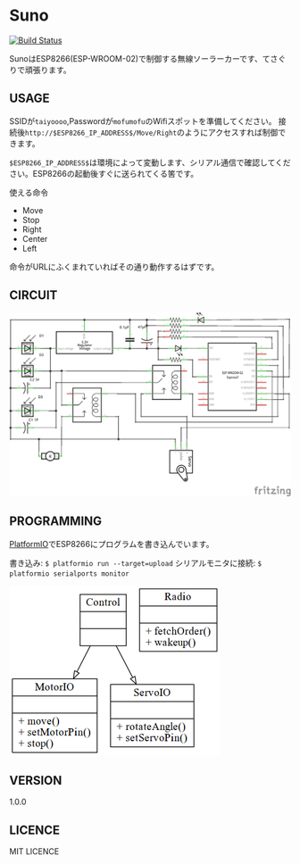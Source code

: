 Suno
====

[![Build Status](https://travis-ci.org/eliza0x/Suno.svg?branch=master)](https://travis-ci.org/eliza0x/Suno)

SunoはESP8266(ESP-WROOM-02)で制御する無線ソーラーカーです、てさぐりで頑張ります。

## USAGE

SSIDが`taiyoooo`,Passwordが`mofumofu`のWifiスポットを準備してください。
接続後`http://$ESP8266_IP_ADDRESS$/Move/Right`のようにアクセスすれば制御できます。

`$ESP8266_IP_ADDRESS$`は環境によって変動します、シリアル通信で確認してください。ESP8266の起動後すぐに送られてくる筈です。

使える命令
- Move
- Stop
- Right
- Center
- Left

命令がURLにふくまれていればその通り動作するはずです。

## CIRCUIT

![Circuit](https://raw.githubusercontent.com/eliza0x/Suno/master/Circuit.png)

## PROGRAMMING

[PlatformIO](http://platformio.org/)でESP8266にプログラムを書き込んでいます。

書き込み: `$ platformio run --target=upload`
シリアルモニタに接続: `$ platformio serialports monitor`

![UML](https://raw.githubusercontent.com/eliza0x/Suno/master/UML.png)

## VERSION

1.0.0

## LICENCE

MIT LICENCE
